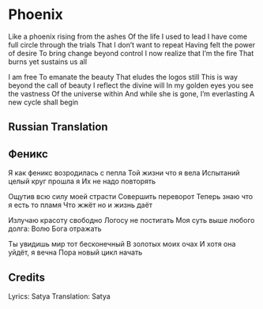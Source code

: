 # Phoenix

Like a phoenix rising from the ashes
Of the life I used to lead
I have come full circle through the trials
That I don’t want to repeat
Having felt the power of desire
To bring change beyond control
I now realize that I’m the fire
That burns yet sustains us all


I am free
To emanate the beauty
That eludes the logos still
This is way beyond the call of beauty
I reflect the divine will
In my golden eyes you see the vastness
Of the universe within
And while she is gone, I’m everlasting
A new cycle shall begin

## Russian Translation

## Феникс

Я как феникс возродилась с пепла
Той жизни что я вела
Испытаний целый круг прошла я
Их не надо повторять

Ощутив всю силу моей страсти
Совершить переворот
Теперь знаю что я есть то пламя
Что жжёт но и жизнь даёт

Излучаю красоту свободно
Логосу не постигать
Моя суть выше любого долга:
Волю Бога отражать

Ты увидишь мир тот бесконечный
В золотых моих очах
И хотя она уйдёт, я вечна
Пора новый цикл начать

## Credits

Lyrics: Satya
Translation: Satya
